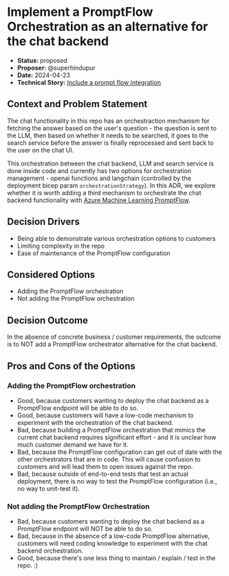 # Implement a PromptFlow Orchestration as an alternative for the chat backend

* **Status:** proposed
* **Proposer:** @superhindupur
* **Date:** 2024-04-23
* **Technical Story:** [Include a prompt flow integration](https://github.com/Azure-Samples/chat-with-your-data-solution-accelerator/issues/406)

## Context and Problem Statement

The chat functionality in this repo has an orchestraction mechanism for fetching the answer based on the user's question - the question is sent to the LLM, then based on whether it needs to be searched, it goes to the search service before the answer is finally reprocessed and sent back to the user on the chat UI.

This orchestration between the chat backend, LLM and search service is done inside code and currently has two options for orchestration management - openai functions and langchain (controlled by the deployment bicep param `orchestrationStrategy`). In this ADR, we explore whether it is worth adding a third mechanism to orchestrate the chat backend functionality with [Azure Machine Learning PromptFlow](https://learn.microsoft.com/en-us/azure/machine-learning/prompt-flow/overview-what-is-prompt-flow?view=azureml-api-2).

## Decision Drivers

* Being able to demonstrate various orchestration options to customers
* Limiting complexity in the repo
* Ease of maintenance of the PromptFlow configuration

## Considered Options

* Adding the PromptFlow orchestration
* Not adding the PromptFlow orchestration

## Decision Outcome
In the absence of concrete business / customer requirements, the outcome is to NOT add a PromptFlow orchestrator alternative for the chat backend.


## Pros and Cons of the Options

### Adding the PromptFlow orchestration
* Good, because customers wanting to deploy the chat backend as a PromptFlow endpoint will be able to do so.
* Good, because customers will have a low-code mechanism to experiment with the orchestration of the chat backend.
* Bad, because building a PromptFlow orchestration that mimics the current chat backend requires significant effort - and it is unclear how much customer demand we have for it.
* Bad, because the PromptFlow configuration can get out of date with the other orchestrators that are in code. This will cause confusion to customers and will lead them to open issues against the repo.
* Bad, because outside of end-to-end tests that test an actual deployment, there is no way to test the PromptFlow configuration (i.e., no way to unit-test it).


### Not adding the PromptFlow Orchestration
* Bad, because customers wanting to deploy the chat backend as a PromptFlow endpoint will NOT be able to do so.
* Bad, because in the absence of a low-code PromptFlow alternative, customers will need coding knowledge to experiment with the chat backend orchestration.
* Good, because there's one less thing to maintain / explain / test in the repo. :)
